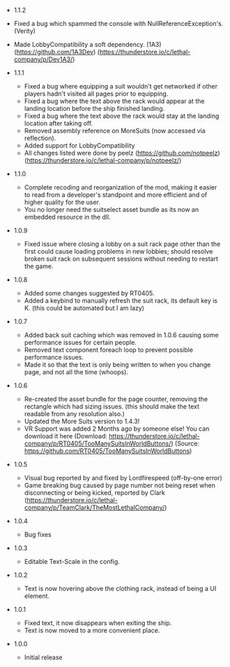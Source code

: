 - 1.1.2
 - Fixed a bug which spammed the console with NullReferenceException's. (Verity)
 - Made LobbyCompatibility a soft dependency. (1A3) (https://github.com/1A3Dev) (https://thunderstore.io/c/lethal-company/p/Dev1A3/)

- 1.1.1
  - Fixed a bug where equipping a suit wouldn't get networked if other players hadn't visited all pages prior to equipping.
  - Fixed a bug where the text above the rack would appear at the landing location before the ship finished landing.
  - Fixed a bug where the text above the rack would stay at the landing location after taking off.
  - Removed assembly reference on MoreSuits (now accessed via reflection).
  - Added support for LobbyCompatibility
  - All changes listed were done by peelz (https://github.com/notpeelz) (https://thunderstore.io/c/lethal-company/p/notpeelz/)

- 1.1.0
  - Complete recoding and reorganization of the mod, making it easier to read from a developer's standpoint and more efficient and of higher quality for the user.
  - You no longer need the suitselect asset bundle as its now an embedded resource in the dll.

- 1.0.9
  - Fixed issue where closing a lobby on a suit rack page other than the first could cause loading problems in new lobbies; should resolve broken suit rack on subsequent sessions without needing to restart the game.

- 1.0.8
  - Added some changes suggested by RT0405.
  - Added a keybind to manually refresh the suit rack, its default key is K. (this could be automated but I am lazy)

- 1.0.7
  - Added back suit caching which was removed in 1.0.6 causing some performance issues for certain people.
  - Removed text component foreach loop to prevent possible performance issues.
  - Made it so that the text is only being written to when you change page, and not all the time (whoops).

- 1.0.6
  - Re-created the asset bundle for the page counter, removing the rectangle which had sizing issues. (this should make the text readable from any resolution also.)
  - Updated the More Suits version to 1.4.3!
  - VR Support was added 2 Months ago by someone else! You can download it here (Download: https://thunderstore.io/c/lethal-company/p/RT0405/TooManySuitsInWorldButtons/) (Source: https://github.com/RT0405/TooManySuitsInWorldButtons)

- 1.0.5
  - Visual bug reported by and fixed by Lordfirespeed (off-by-one error)
  - Game breaking bug caused by page number not being reset when disconnecting or being kicked, reported by Clark (https://thunderstore.io/c/lethal-company/p/TeamClark/TheMostLethalCompany/)

- 1.0.4
  - Bug fixes

- 1.0.3
  - Editable Text-Scale in the config.

- 1.0.2
  - Text is now hovering above the clothing rack, instead of being a UI element.

- 1.0.1
  - Fixed text, it now disappears when exiting the ship.
  - Text is now moved to a more convenient place.

- 1.0.0
  - Initial release